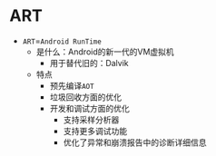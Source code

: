 # ART

* `ART`=`Android RunTime`
  * 是什么：Android的新一代的VM虚拟机
    * 用于替代旧的：Dalvik
  * 特点
    * 预先编译`AOT`
    * 垃圾回收方面的优化
    * 开发和调试方面的优化
      * 支持采样分析器
      * 支持更多调试功能
      * 优化了异常和崩溃报告中的诊断详细信息
